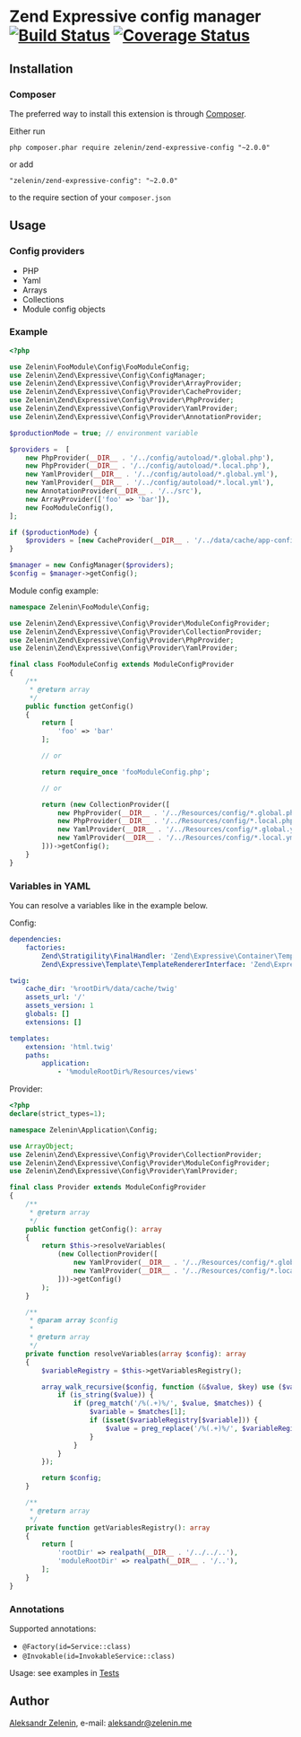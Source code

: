 # Zend Expressive config manager [![Build Status](https://travis-ci.org/zelenin/zend-expressive-config.svg?branch=master)](https://travis-ci.org/zelenin/zend-expressive-config) [![Coverage Status](https://coveralls.io/repos/github/zelenin/zend-expressive-config/badge.svg?branch=master)](https://coveralls.io/github/zelenin/zend-expressive-config?branch=master)

## Installation

### Composer

The preferred way to install this extension is through [Composer](http://getcomposer.org/).

Either run

```
php composer.phar require zelenin/zend-expressive-config "~2.0.0"
```

or add

```
"zelenin/zend-expressive-config": "~2.0.0"
```

to the require section of your ```composer.json```

## Usage

### Config providers

- PHP
- Yaml
- Arrays
- Collections
- Module config objects

### Example

```php
<?php

use Zelenin\FooModule\Config\FooModuleConfig;
use Zelenin\Zend\Expressive\Config\ConfigManager;
use Zelenin\Zend\Expressive\Config\Provider\ArrayProvider;
use Zelenin\Zend\Expressive\Config\Provider\CacheProvider;
use Zelenin\Zend\Expressive\Config\Provider\PhpProvider;
use Zelenin\Zend\Expressive\Config\Provider\YamlProvider;
use Zelenin\Zend\Expressive\Config\Provider\AnnotationProvider;

$productionMode = true; // environment variable

$providers =  [
    new PhpProvider(__DIR__ . '/../config/autoload/*.global.php'),
    new PhpProvider(__DIR__ . '/../config/autoload/*.local.php'),
    new YamlProvider(__DIR__ . '/../config/autoload/*.global.yml'),
    new YamlProvider(__DIR__ . '/../config/autoload/*.local.yml'),
    new AnnotationProvider(__DIR__ . '/../src'),
    new ArrayProvider(['foo' => 'bar']),
    new FooModuleConfig(),
];

if ($productionMode) {
    $providers = [new CacheProvider(__DIR__ . '/../data/cache/app-config.php', $providers)];
}

$manager = new ConfigManager($providers);
$config = $manager->getConfig();
```

Module config example:

```php
namespace Zelenin\FooModule\Config;

use Zelenin\Zend\Expressive\Config\Provider\ModuleConfigProvider;
use Zelenin\Zend\Expressive\Config\Provider\CollectionProvider;
use Zelenin\Zend\Expressive\Config\Provider\PhpProvider;
use Zelenin\Zend\Expressive\Config\Provider\YamlProvider;

final class FooModuleConfig extends ModuleConfigProvider
{
    /**
     * @return array
     */
    public function getConfig()
    {
        return [
            'foo' => 'bar'
        ];

        // or

        return require_once 'fooModuleConfig.php';

        // or

        return (new CollectionProvider([
            new PhpProvider(__DIR__ . '/../Resources/config/*.global.php')),
            new PhpProvider(__DIR__ . '/../Resources/config/*.local.php')),
            new YamlProvider(__DIR__ . '/../Resources/config/*.global.yml'))
            new YamlProvider(__DIR__ . '/../Resources/config/*.local.yml'))
        ]))->getConfig();
    }
}
```

### Variables in YAML

You can resolve a variables like in the example below.

Config:
```yml
dependencies:
    factories:
        Zend\Stratigility\FinalHandler: 'Zend\Expressive\Container\TemplatedErrorHandlerFactory'
        Zend\Expressive\Template\TemplateRendererInterface: 'Zend\Expressive\Twig\TwigRendererFactory'

twig:
    cache_dir: '%rootDir%/data/cache/twig'
    assets_url: '/'
    assets_version: 1
    globals: []
    extensions: []

templates:
    extension: 'html.twig'
    paths:
        application:
            - '%moduleRootDir%/Resources/views'
```
Provider:
```php
<?php
declare(strict_types=1);

namespace Zelenin\Application\Config;

use ArrayObject;
use Zelenin\Zend\Expressive\Config\Provider\CollectionProvider;
use Zelenin\Zend\Expressive\Config\Provider\ModuleConfigProvider;
use Zelenin\Zend\Expressive\Config\Provider\YamlProvider;

final class Provider extends ModuleConfigProvider
{
    /**
     * @return array
     */
    public function getConfig(): array
    {
        return $this->resolveVariables(
            (new CollectionProvider([
                new YamlProvider(__DIR__ . '/../Resources/config/*.global.yml'),
                new YamlProvider(__DIR__ . '/../Resources/config/*.local.yml'),
            ]))->getConfig()
        );
    }

    /**
     * @param array $config
     *
     * @return array
     */
    private function resolveVariables(array $config): array
    {
        $variableRegistry = $this->getVariablesRegistry();

        array_walk_recursive($config, function (&$value, $key) use ($variableRegistry) {
            if (is_string($value)) {
                if (preg_match('/%(.+)%/', $value, $matches)) {
                    $variable = $matches[1];
                    if (isset($variableRegistry[$variable])) {
                        $value = preg_replace('/%(.+)%/', $variableRegistry[$variable], $value);
                    }
                }
            }
        });

        return $config;
    }

    /**
     * @return array
     */
    private function getVariablesRegistry(): array
    {
        return [
            'rootDir' => realpath(__DIR__ . '/../../..'),
            'moduleRootDir' => realpath(__DIR__ . '/..'),
        ];
    }
}
```

### Annotations

Supported annotations:

- ```@Factory(id=Service::class)```
- ```@Invokable(id=InvokableService::class)```

Usage: see examples in [Tests](https://github.com/zelenin/zend-expressive-config/tree/master/tests/Resources)


## Author

[Aleksandr Zelenin](https://github.com/zelenin/), e-mail: [aleksandr@zelenin.me](mailto:aleksandr@zelenin.me)
